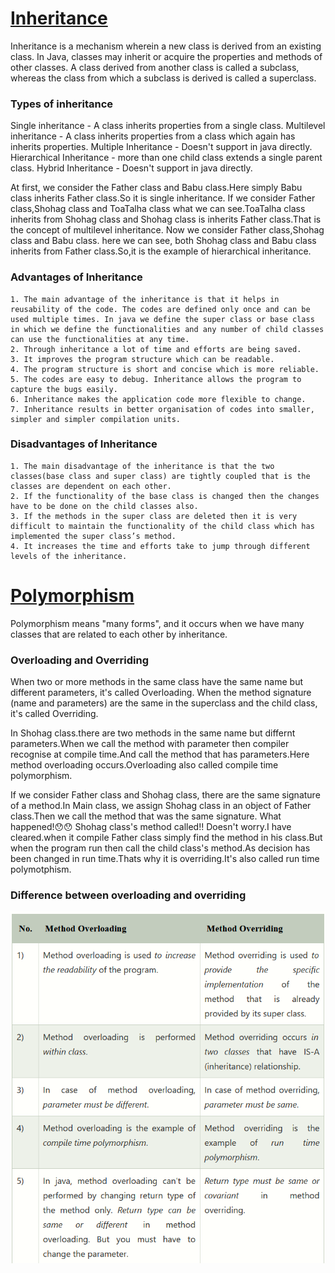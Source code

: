 # <U> Inheritance </U>

Inheritance is a mechanism wherein a new class is derived from an existing class. In Java, classes may inherit or acquire the properties and methods of other classes. A class derived from another class is called a subclass, whereas the class from which a subclass is derived is called a superclass.

### Types of inheritance

Single inheritance - A class inherits properties from a single class.
Multilevel inheritance - A class inherits properties from a class which again has inherits properties.
Multiple Inheritance - Doesn't support in java directly.
Hierarchical Inheritance - more than one child class extends a single parent class.
Hybrid Inheritance - Doesn't support in java directly.

At first, we consider the Father class and Babu class.Here simply Babu class inherits Father class.So it is single inheritance.
If we consider Father class,Shohag class and ToaTalha class what we can see.ToaTalha class inherits from Shohag class and Shohag class is inherits Father class.That is the concept of multilevel inheritance.
Now we consider Father class,Shohag class and Babu class. here we can see, both Shohag class and Babu class inherits from Father class.So,it is the example of hierarchical inheritance.

### Advantages of Inheritance

    1. The main advantage of the inheritance is that it helps in reusability of the code. The codes are defined only once and can be used multiple times. In java we define the super class or base class in which we define the functionalities and any number of child classes can use the functionalities at any time.
    2. Through inheritance a lot of time and efforts are being saved.
    3. It improves the program structure which can be readable.
    4. The program structure is short and concise which is more reliable.
    5. The codes are easy to debug. Inheritance allows the program to capture the bugs easily.
    6. Inheritance makes the application code more flexible to change.
    7. Inheritance results in better organisation of codes into smaller, simpler and simpler compilation units.

### Disadvantages of Inheritance

    1. The main disadvantage of the inheritance is that the two classes(base class and super class) are tightly coupled that is the classes are dependent on each other.
    2. If the functionality of the base class is changed then the changes have to be done on the child classes also.
    3. If the methods in the super class are deleted then it is very difficult to maintain the functionality of the child class which has implemented the super class’s method.
    4. It increases the time and efforts take to jump through different levels of the inheritance.


# <u> Polymorphism </u>

Polymorphism means "many forms", and it occurs when we have many classes that are related to each other by inheritance.

### Overloading and Overriding

When two or more methods in the same class have the same name but different parameters, it's called Overloading. When the method signature (name and parameters) are the same in the superclass and the child class, it's called Overriding.

In Shohag class.there are two methods in the same name but differnt parameters.When we call the method with parameter then compiler recognise at compile time.And call the method that has parameters.Here method overloading occurs.Overloading also called compile time polymorphism.

If we consider Father class and Shohag class, there are the same signature of a method.In Main class, we assign Shohag class in an object of Father class.Then we call the method that was the same signature.
What happened!😯😯
Shohag class's method called!!
Doesn't worry.I have cleared.when it compile Father class simply find the method in his class.But when the program run then call the child class's method.As decision has been changed in run time.Thats why it is overriding.It's also called run time polymotphism.

### Difference between overloading and overriding

![difference](./Capture.PNG)